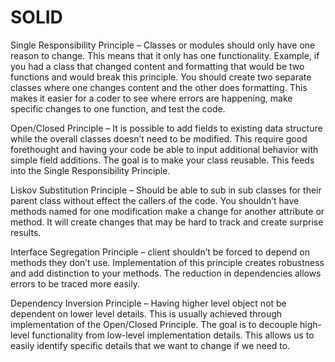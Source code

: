 # SOLID

Single Responsibility Principle – Classes or modules should only have one reason to change. This means that it only has one functionality. Example, if you had a class that changed content and formatting that would be two functions and would break this principle. You should create two separate classes where one changes content and the other does formatting. This makes it easier for a coder to see where errors are happening, make specific changes to one function, and test the code.

Open/Closed Principle – It is possible to add fields to existing data structure while the overall classes doesn’t need to be modified. This require good forethought and having your code be able to input additional behavior with simple field additions. The goal is to make your class reusable. This feeds into the Single Responsibility Principle.

Liskov Substitution Principle – Should be able to sub in sub classes for their parent class without effect the callers of the code. You shouldn’t have methods named for one modification make a change for another attribute or method. It will create changes that may be hard to track and create surprise results. 

Interface Segregation Principle – client shouldn’t be forced to depend on methods they don’t use. Implementation of this principle creates robustness and add distinction to your methods. The reduction in dependencies allows errors to be traced more easily. 

Dependency Inversion Principle – Having higher level object not be dependent on lower level details. This is usually achieved through implementation of the Open/Closed Principle. The goal is to decouple high-level functionality from low-level implementation details. This allows us to easily identify specific details that we want to change if we need to.
